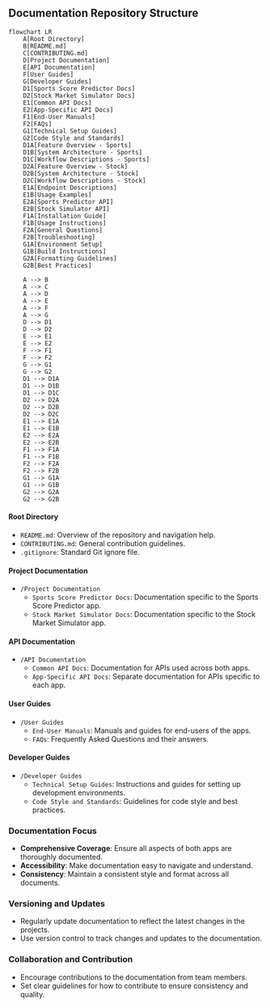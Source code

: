 ## Documentation Repository Structure

```mermaid
flowchart LR
    A[Root Directory]
    B[README.md]
    C[CONTRIBUTING.md]
    D[Project Documentation]
    E[API Documentation]
    F[User Guides]
    G[Developer Guides]
    D1[Sports Score Predictor Docs]
    D2[Stock Market Simulator Docs]
    E1[Common API Docs]
    E2[App-Specific API Docs]
    F1[End-User Manuals]
    F2[FAQs]
    G1[Technical Setup Guides]
    G2[Code Style and Standards]
    D1A[Feature Overview - Sports]
    D1B[System Architecture - Sports]
    D1C[Workflow Descriptions - Sports]
    D2A[Feature Overview - Stock]
    D2B[System Architecture - Stock]
    D2C[Workflow Descriptions - Stock]
    E1A[Endpoint Descriptions]
    E1B[Usage Examples]
    E2A[Sports Predictor API]
    E2B[Stock Simulator API]
    F1A[Installation Guide]
    F1B[Usage Instructions]
    F2A[General Questions]
    F2B[Troubleshooting]
    G1A[Environment Setup]
    G1B[Build Instructions]
    G2A[Formatting Guidelines]
    G2B[Best Practices]

    A --> B
    A --> C
    A --> D
    A --> E
    A --> F
    A --> G
    D --> D1
    D --> D2
    E --> E1
    E --> E2
    F --> F1
    F --> F2
    G --> G1
    G --> G2
    D1 --> D1A
    D1 --> D1B
    D1 --> D1C
    D2 --> D2A
    D2 --> D2B
    D2 --> D2C
    E1 --> E1A
    E1 --> E1B
    E2 --> E2A
    E2 --> E2B
    F1 --> F1A
    F1 --> F1B
    F2 --> F2A
    F2 --> F2B
    G1 --> G1A
    G1 --> G1B
    G2 --> G2A
    G2 --> G2B
```

#### Root Directory
- `README.md`: Overview of the repository and navigation help.
- `CONTRIBUTING.md`: General contribution guidelines.
- `.gitignore`: Standard Git ignore file.

#### Project Documentation
- `/Project Documentation`
  - `Sports Score Predictor Docs`: Documentation specific to the Sports Score Predictor app.
  - `Stock Market Simulator Docs`: Documentation specific to the Stock Market Simulator app.

#### API Documentation
- `/API Documentation`
  - `Common API Docs`: Documentation for APIs used across both apps.
  - `App-Specific API Docs`: Separate documentation for APIs specific to each app.

#### User Guides
- `/User Guides`
  - `End-User Manuals`: Manuals and guides for end-users of the apps.
  - `FAQs`: Frequently Asked Questions and their answers.

#### Developer Guides
- `/Developer Guides`
  - `Technical Setup Guides`: Instructions and guides for setting up development environments.
  - `Code Style and Standards`: Guidelines for code style and best practices.

### Documentation Focus
- **Comprehensive Coverage**: Ensure all aspects of both apps are thoroughly documented.
- **Accessibility**: Make documentation easy to navigate and understand.
- **Consistency**: Maintain a consistent style and format across all documents.

### Versioning and Updates
- Regularly update documentation to reflect the latest changes in the projects.
- Use version control to track changes and updates to the documentation.

### Collaboration and Contribution
- Encourage contributions to the documentation from team members.
- Set clear guidelines for how to contribute to ensure consistency and quality.
